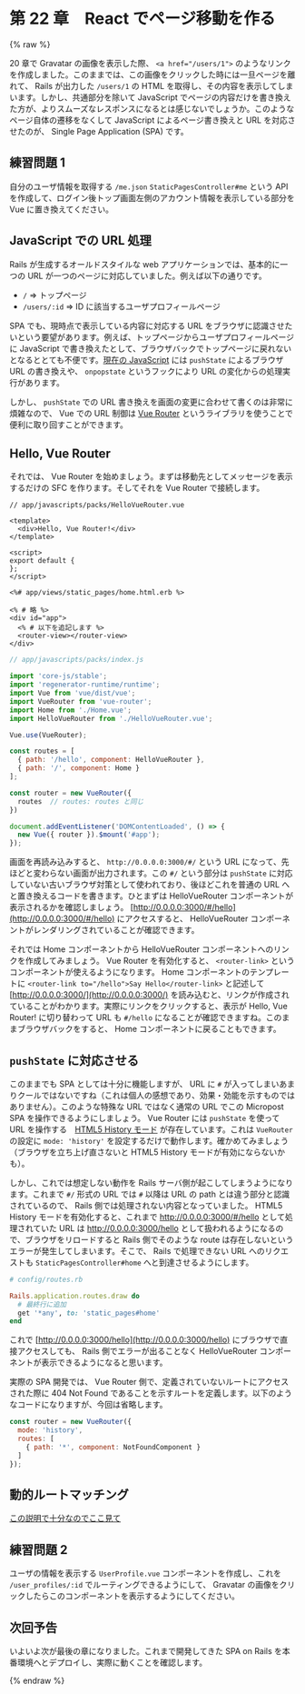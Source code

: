 # 第 22 章　React でページ移動を作る

{% raw %}

20 章で Gravatar の画像を表示した際、 `<a href="/users/1">` のようなリンクを作成しました。このままでは、この画像をクリックした時には一旦ページを離れて、 Rails が出力した `/users/1` の HTML を取得し、その内容を表示してしまいます。しかし、共通部分を除いて JavaScript でページの内容だけを書き換えた方が、よりスムーズなレスポンスになるとは感じないでしょうか。このようなページ自体の遷移をなくして JavaScript によるページ書き換えと URL を対応させたのが、 Single Page Application (SPA) です。

## 練習問題 1

自分のユーザ情報を取得する `/me.json` `StaticPagesController#me` という API を作成して、ログイン後トップ画面左側のアカウント情報を表示している部分を Vue に置き換えてください。

## JavaScript での URL 処理

Rails が生成するオールドスタイルな web アプリケーションでは、基本的に一つの URL が一つのページに対応していました。例えば以下の通りです。

* `/` => トップページ
* `/users/:id` => ID に該当するユーザプロフィールページ

SPA でも、現時点で表示している内容に対応する URL をブラウザに認識させたいという要望があります。例えば、トップページからユーザプロフィールページに JavaScript で書き換えたとして、ブラウザバックでトップページに戻れないとなるととても不便です。[現在の JavaScript](https://developer.mozilla.org/ja/docs/Web/Guide/DOM/Manipulating_the_browser_history#履歴エントリの追加と修正) には `pushState` によるブラウザ URL の書き換えや、 `onpopstate` というフックにより URL の変化からの処理実行があります。

しかし、 `pushState` での URL 書き換えを画面の変更に合わせて書くのは非常に煩雑なので、 Vue での URL 制御は [Vue Router](https://router.vuejs.org/ja/) というライブラリを使うことで便利に取り回すことができます。

## Hello, Vue Router

それでは、 Vue Router を始めましょう。まずは移動先としてメッセージを表示するだけの SFC を作ります。そしてそれを Vue Router で接続します。

```vue
// app/javascripts/packs/HelloVueRouter.vue

<template>
  <div>Hello, Vue Router!</div>
</template>

<script>
export default {
};
</script>
```

```erb
<%# app/views/static_pages/home.html.erb %>

<% # 略 %>
<div id="app">
  <% # 以下を追記します %>
  <router-view></router-view>
</div>
```

```js
// app/javascripts/packs/index.js

import 'core-js/stable';
import 'regenerator-runtime/runtime';
import Vue from 'vue/dist/vue';
import VueRouter from 'vue-router';
import Home from './Home.vue';
import HelloVueRouter from './HelloVueRouter.vue';

Vue.use(VueRouter);

const routes = [
  { path: '/hello', component: HelloVueRouter },
  { path: '/', component: Home }
];

const router = new VueRouter({
  routes  // routes: routes と同じ
})

document.addEventListener('DOMContentLoaded', () => {
  new Vue({ router }).$mount('#app');
});
```

画面を再読み込みすると、 `http://0.0.0.0:3000/#/` という URL になって、先ほどと変わらない画面が出力されます。この `#/` という部分は `pushState` に対応していない古いブラウザ対策として使われており、後ほどこれを普通の URL へと置き換えるコードを書きます。ひとまずは HelloVueRouter コンポーネントが表示されるかを確認しましょう。 [http://0.0.0.0:3000/#/hello](http://0.0.0.0:3000/#/hello) にアクセスすると、 HelloVueRouter コンポーネントがレンダリングされていることが確認できます。

それでは Home コンポーネントから HelloVueRouter コンポーネントへのリンクを作成してみましょう。 Vue Router を有効化すると、 `<router-link>` というコンポーネントが使えるようになります。 Home コンポーネントのテンプレートに `<router-link to="/hello">Say Hello</router-link>` と記述して [http://0.0.0.0:3000/](http://0.0.0.0:3000/) を読み込むと、リンクが作成されていることがわかります。実際にリンクをクリックすると、表示が Hello, Vue Router! に切り替わって URL も `#/hello` になることが確認できますね。このままブラウザバックをすると、 Home コンポーネントに戻ることもできます。

## `pushState` に対応させる

このままでも SPA としては十分に機能しますが、 URL に `#` が入ってしまいあまりクールではないですね（これは個人の感想であり、効果・効能を示すものではありません）。このような特殊な URL ではなく通常の URL でこの Micropost SPA を操作できるようにしましょう。 Vue Router には `pushState` を使って URL を操作する　[HTML5 History モード](https://router.vuejs.org/ja/guide/essentials/history-mode.html) が存在しています。これは `VueRouter` の設定に `mode: 'history'` を設定するだけで動作します。確かめてみましょう（ブラウザを立ち上げ直さないと HTML5 History モードが有効にならないかも）。

しかし、これでは想定しない動作を Rails サーバ側が起こしてしまうようになります。これまで `#/` 形式の URL では `#` 以降は URL の path とは違う部分と認識されているので、 Rails 側では処理されない内容となっていました。 HTML5 History モードを有効化すると、これまで http://0.0.0.0:3000/#/hello として処理されていた URL は http://0.0.0.0:3000/hello として扱われるようになるので、ブラウザをリロードすると Rails 側でそのような route は存在しないというエラーが発生してしまいます。そこで、 Rails で処理できない URL へのリクエストも `StaticPagesController#home` へと到達させるようにします。

```ruby
# config/routes.rb

Rails.application.routes.draw do
  # 最終行に追加
  get '*any', to: 'static_pages#home'
end
```

これで [http://0.0.0.0:3000/hello](http://0.0.0.0:3000/hello) にブラウザで直接アクセスしても、 Rails 側でエラーが出ることなく HelloVueRouter コンポーネントが表示できるようになると思います。

実際の SPA 開発では、 Vue Router 側で、定義されていないルートにアクセスされた際に 404 Not Found であることを示すルートを定義します。以下のようなコードになりますが、今回は省略します。

```js
const router = new VueRouter({
  mode: 'history',
  routes: [
    { path: '*', component: NotFoundComponent }
  ]
});
```

## 動的ルートマッチング

[この説明で十分なのでここ見て](https://router.vuejs.org/ja/guide/essentials/dynamic-matching.html)

## 練習問題 2

ユーザの情報を表示する `UserProfile.vue` コンポーネントを作成し、これを `/user_profiles/:id` でルーティングできるようにして、 Gravatar の画像をクリックしたらこのコンポーネントを表示するようにしてください。

## 次回予告

いよいよ次が最後の章になりました。これまで開発してきた SPA on Rails を本番環境へとデプロイし、実際に動くことを確認します。

{% endraw %}
